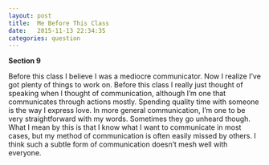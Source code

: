 ```yaml
---
layout: post
title:  Me Before This Class
date:   2015-11-13 22:34:35
categories: question
---
```

**Section 9**

Before this class I believe I was a mediocre communicator. Now I realize I’ve got plenty of things to work on. Before this class I really just thought of speaking when I thought of communication, although I’m one that communicates through actions mostly. Spending quality time with someone is the way I express love. In more general communication, I’m one to be very straightforward with my words. Sometimes they go unheard though. What I mean by this is that I know what I want to communicate in most cases, but my method of communication is often easily missed by others. I think such a subtle form of communication doesn’t mesh well with everyone.
